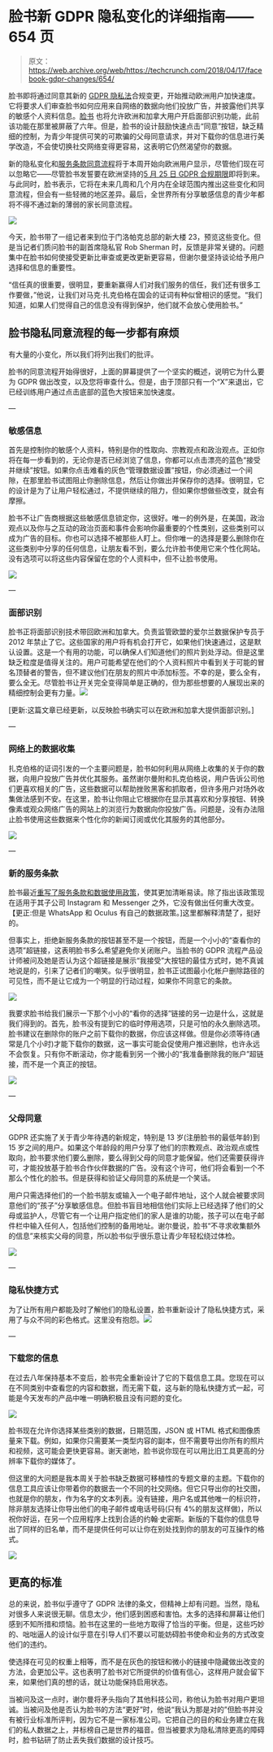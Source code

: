 # 脸书新 GDPR 隐私变化的详细指南——654 页

> 原文：<https://web.archive.org/web/https://techcrunch.com/2018/04/17/facebook-gdpr-changes/654/>

脸书即将通过同意其新的 [GDPR 隐私法](https://web.archive.org/web/20190825042508/https://techcrunch.com/2018/01/20/wtf-is-gdpr/)合规变更，开始推动欧洲用户加快速度。它将要求人们审查脸书如何应用来自网络的数据向他们投放广告，并披露他们共享的敏感个人资料信息。[脸书](https://web.archive.org/web/20190825042508/https://crunchbase.com/organization/facebook) 也将允许欧洲和加拿大用户开启面部识别功能，此前该功能在那里被屏蔽了六年。但是，脸书的设计鼓励快速点击“同意”按钮，缺乏精细的控制，为青少年提供可笑的可欺骗的父母同意请求，并对下载你的信息进行美学改造，不会使切换社交网络变得更容易，这表明它仍然渴望你的数据。

新的隐私变化和[服务条款同意流程](https://web.archive.org/web/20190825042508/http://newsroom.fb.com/news/2018/04/new-privacy-protections/)将于本周开始向欧洲用户显示，尽管他们现在可以忽略它——尽管脸书发誓要在欧洲坚持的[5 月 25 日 GDPR 合规期限](https://web.archive.org/web/20190825042508/https://techcrunch.com/2018/04/04/zuckerberg-gdpr/)即将到来。与此同时，脸书表示，它将在未来几周和几个月内在全球范围内推出这些变化和同意流程，但会有一些轻微的地区差异。最后，全世界所有分享敏感信息的青少年都将不得不通过新的薄弱的家长同意流程。

![](img/5d022cd2ac9aafb83433df6db48d0f4f.png)

今天，脸书带了一组记者来到位于门洛帕克总部的新大楼 23，预览这些变化。但是当记者们质问脸书的副首席隐私官 Rob Sherman 时，反馈是非常关键的。问题集中在脸书如何使接受更新比审查或更改更新更容易，但谢尔曼坚持谈论给予用户选择和信息的重要性。

“信任真的很重要，很明显，要重新赢得人们对我们服务的信任，我们还有很多工作要做，”他说，让我们对马克·扎克伯格在国会的证词有种似曾相识的感觉。“我们知道，如果人们觉得自己的信息没有得到保护，他们就不会放心使用脸书。”

## 脸书隐私同意流程的每一步都有麻烦

有大量的小变化，所以我们将列出我们的批评。

脸书的同意流程开始得很好，上面的屏幕提供了一个坚实的概述，说明它为什么要为 GDPR 做出改变，以及您将审查什么。但是，由于顶部只有一个“X”来退出，它已经训练用户通过点击底部的蓝色大按钮来加快速度。

—

### 敏感信息

首先是控制你的敏感个人资料，特别是你的性取向、宗教观点和政治观点。正如你将在每一步看到的，无论你是否已经浏览了信息，你都可以点击漂亮的蓝色“接受并继续”按钮。如果你点击难看的灰色“管理数据设置”按钮，你必须通过一个间隙，在那里脸书试图阻止你删除信息，然后让你做出并保存你的选择。很明显，它的设计是为了让用户轻松通过，不提供继续的阻力，但如果你想做些改变，就会有摩擦。

脸书不让广告商根据这些敏感信息锁定你，这很好。唯一的例外是，在美国，政治观点以及你与之互动的政治页面和事件会影响你最重要的个性类别，这些类别可以成为广告的目标。你也可以选择不被那些人盯上。但你唯一的选择是要么删除你在这些类别中分享的任何信息，让朋友看不到，要么允许脸书使用它来个性化网站。没有选项可以将这些内容保留在您的个人资料中，但不让脸书使用。

![](img/10fd78375af8cb9dfe19bd2205372297.png)

—

### 面部识别

脸书正将面部识别技术带回欧洲和加拿大。负责监管欧盟的爱尔兰数据保护专员于 2012 年禁止了它。这些国家的用户将有机会打开它，如果他们快速通过，这是默认设置。这是一个有用的功能，可以确保人们知道他们的照片到处浮动。但是这里缺乏粒度是值得关注的。用户可能希望在他们的个人资料照片中看到关于可能的冒名顶替者的警告，但不建议他们在朋友的照片中添加标签。不幸的是，要么全有，要么全无。尽管脸书让开关完全变得简单是正确的，但为那些想要的人展现出来的精细控制会更有力量。![](img/d4a49c1fba928253e240d93eea01d202.png)

[更新:这篇文章已经更新，以反映脸书确实可以在欧洲和加拿大提供面部识别。]

—

### 网络上的数据收集

扎克伯格的证词引发的一个主要问题是，脸书如何利用从网络上收集的关于你的数据，向用户投放广告并优化其服务。虽然谢尔曼附和扎克伯格说，用户告诉公司他们更喜欢相关的广告，这些数据可以帮助挫败黑客和抓取者，但许多用户对场外收集做法感到不安。在这里，脸书让你阻止它根据你在显示其喜欢和分享按钮、转换像素或观众网络广告的网站上的浏览行为数据向你投放广告。问题是，没有办法阻止脸书使用这些数据来个性化你的新闻订阅或优化其服务的其他部分。

![](img/ffe98e00df03d0c56f84adfa2d6b80a8.png)

—

### 新的服务条款

脸书最近[重写了服务条款和数据使用政策](https://web.archive.org/web/20190825042508/https://techcrunch.com/2018/04/04/facebook-terms-of-service/)，使其更加清晰易读。除了指出该政策现在适用于其子公司 Instagram 和 Messenger 之外，它没有做出任何重大改变。【更正:但是 WhatsApp 和 Oculus 有自己的数据政策。]这里都解释清楚了，挺好的。

但事实上，拒绝新服务条款的按钮甚至不是一个按钮，而是一个小小的“查看你的选项”超链接，这表明脸书多么希望避免你关闭账户。当脸书的 GDPR 流程产品设计师被问及她是否认为这个超链接是展示“我接受”大按钮的最佳方式时，她不真诚地说是的，引来了记者们的嘲笑。似乎很明显，脸书正试图最小化帐户删除路径的可见性，而不是让它成为一个明显的行动过程，如果你不同意它的条款。

![](img/3c6cf27fc392416df09d715c9942ebb8.png)

我要求脸书给我们展示一下那个小小的“看你的选择”链接的另一边是什么，这就是我们得到的。首先，脸书没有提到它的临时停用选项，只是可怕的永久删除选项。脸书建议在删除你的账户之前下载你的数据，你应该这样做。但是你必须等待(通常是几个小时)才能下载你的数据，这一事实可能会促使用户推迟删除，也许永远不会恢复。只有你不断滚动，你才能看到另一个微小的“我准备删除我的账户”超链接，而不是一个真正的按钮。

![](img/f9c6b9433a5ad799a71c46babf09e1bb.png)

—

### 父母同意

GDPR 还实施了关于青少年待遇的新规定，特别是 13 岁(注册脸书的最低年龄)到 15 岁之间的用户。如果这个年龄段的用户分享了他们的宗教观点、政治观点或性取向，脸书要求他们要么删除，要么得到父母的同意才能保留。他们还需要获得许可，才能投放基于脸书合作伙伴数据的广告。没有这个许可，他们将会看到一个不那么个性化的脸书。但是获得和验证父母同意的系统是一个笑话。

用户只需选择他们的一个脸书朋友或输入一个电子邮件地址，这个人就会被要求同意他们的“孩子”分享敏感信息。但脸书盲目地相信他们实际上已经选择了他们的父母或监护人，尽管它有一个让用户指定他们的家人是谁的功能，孩子可以在电子邮件栏中输入任何人，包括他们控制的备用地址。谢尔曼说，脸书“不寻求收集额外的信息”来核实父母的同意，所以脸书似乎很乐意让青少年轻松绕过体检。

![](img/b8720df8c1ee0e42283abc2534753d93.png)

—

### 隐私快捷方式

为了让所有用户都能及时了解他们的隐私设置，脸书重新设计了隐私快捷方式，采用了与众不同的彩色格式。这里没有抱怨。![](img/8d3b679ecb175854c1ccdc45f020683c.png)

—

### 下载您的信息

在过去八年保持基本不变后，脸书完全重新设计了它的下载信息工具。您现在可以在不同类别中查看您的内容和数据，而无需下载，这与新的隐私快捷方式一起，可能是今天发布的产品中唯一明确积极且没有问题的变化。

![](img/b748ba01fa46468dae001a674e1427bd.png)

脸书现在允许你选择某些类别的数据，日期范围，JSON 或 HTML 格式和图像质量来下载。例如，如果你只需要某一类型内容的副本，但不需要导出你所有的照片和视频，这可能会更快更容易。谢天谢地，脸书说你现在可以用比旧工具更高的分辨率下载你的媒体了。

但这里的大问题是我本周关于脸书缺乏数据可移植性的专题文章的主题。下载你的信息工具应该让你带着你的数据去一个不同的社交网络。但它只导出你的社交图，也就是你的朋友，作为名字的文本列表。没有链接，用户名或其他唯一的标识符，除非朋友选择让你导出他们的电子邮件或电话号码(只有 4%的朋友这样做)，所以祝你好运，在另一个应用程序上找到合适的约翰·史密斯。新版的下载你的信息导出了同样的旧名单，而不是提供任何可以让你在别处找到你的朋友的可互操作的格式。

![](img/42da352a8f2a8fa9882fbf64da0b507a.png)

## 更高的标准

总的来说，脸书似乎遵守了 GDPR 法律的条文，但精神上却有问题。当然，隐私对很多人来说很无聊。信息太少，他们感到困惑和害怕。太多的选择和屏幕让他们感到不知所措和烦恼。脸书在这里的一些地方取得了恰当的平衡。但是，这些巧妙的、咄咄逼人的设计似乎意在引导人们不要以可能妨碍脸书使命和业务的方式改变他们的违约。

使选择在可见的权重上相等，而不是在灰色的按钮和微小的链接中隐藏做出改变的方法，会更加公平。这也表明了脸书对它所提供的价值有信心，这样用户就会留下来，如果他们真的想的话，就让功能保持启用状态。

当被问及这一点时，谢尔曼将矛头指向了其他科技公司，称他认为脸书对用户更坦诚。当被问及他是否认为脸书的方法“更好”时，他说“我认为那是对的”但脸书并没有被行业标准所评判，因为它不是一家标准公司。它把自己的目的和业务建立在我们的私人数据之上，并标榜自己是世界的福音。但当被要求为隐私清除更高的障碍时，脸书钻研了防止丢失我们数据的设计技巧。